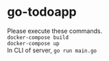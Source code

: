 # go-todoapp
Please execute these commands.  
`docker-compose build`  
`docker-compose up`  
In CLI of server, `go run main.go`  
